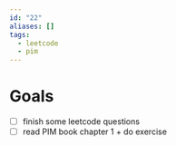 ```yaml
---
id: "22"
aliases: []
tags:
  - leetcode
  - pim
---
```


# Goals 
- [ ] finish some leetcode questions
- [ ] read PIM book chapter 1 + do exercise
